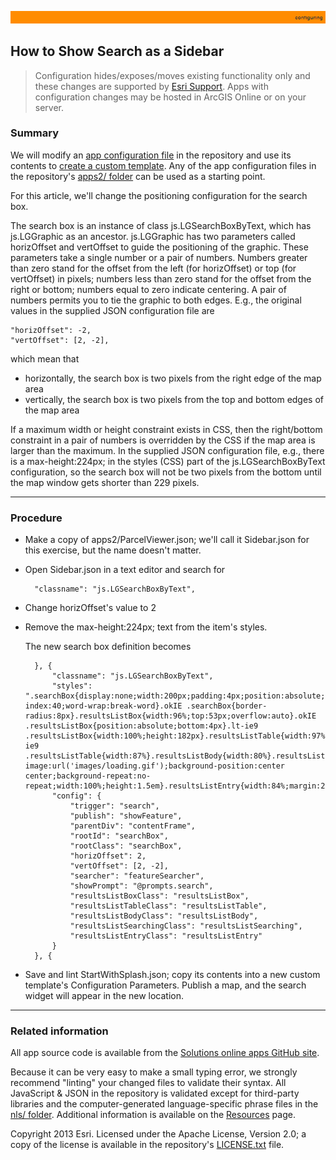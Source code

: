 [StartWithSplash.json]: ../examples2/StartWithSplash.json

[app configuration file]: UnderstandingConfigurationFile.md
[create a custom template]: HowToCreateCustomTemplate.md
[apps2/ folder]: ../../apps2/
[Solutions online apps GitHub site]: https://github.com/Esri/local-government-online-apps
[doc/examples2/ folder]: ../examples2/
[nls/ folder]: ../../nls/
[Resources]: Resources.md
[Esri Support]: http://support.esri.com/
[LICENSE.txt]: ../../LICENSE.txt

![](images/configuring.png)

## How to Show Search as a Sidebar

> Configuration hides/exposes/moves existing functionality only and these changes are supported by [Esri Support][].
> Apps with configuration changes may be hosted in ArcGIS Online or on your server.

### Summary

We will modify an [app configuration file][] in the repository and use its contents to [create a custom template][]. Any of the app configuration files in the repository's [apps2/ folder] can be used as a starting point.

For this article, we'll change the positioning configuration for the search box.

The search box is an instance of class js.LGSearchBoxByText, which has js.LGGraphic as an ancestor. js.LGGraphic has two parameters called horizOffset and vertOffset to guide the positioning of the graphic. These parameters take a single number or a pair of numbers. Numbers greater than zero stand for the offset from the left (for horizOffset) or top (for vertOffset) in pixels; numbers less than zero stand for the offset from the right or bottom; numbers equal to zero indicate centering. A pair of numbers permits you to tie the graphic to both edges. E.g., the original values in the supplied JSON configuration file are

	"horizOffset": -2,
	"vertOffset": [2, -2],

which mean that

- horizontally, the search box is two pixels from the right edge of the map area
- vertically, the search box is two pixels from the top and bottom edges of the map area

If a maximum width or height constraint exists in CSS, then the right/bottom constraint in a pair of numbers is overridden by the CSS if the map area is larger than the maximum. In the supplied JSON configuration file, e.g., there is a max-height:224px; in the styles (CSS) part of the js.LGSearchBoxByText configuration, so the search box will not be two pixels from the bottom until the map window gets shorter than 229 pixels.

----------
### Procedure

* Make a copy of apps2/ParcelViewer.json; we'll call it Sidebar.json for this exercise, but the name doesn't matter.

* Open Sidebar.json in a text editor and search for

		"classname": "js.LGSearchBoxByText",

* Change horizOffset's value to 2
- Remove the max-height:224px; text from the item's styles.

	The new search box definition becomes

		}, {
		    "classname": "js.LGSearchBoxByText",
		    "styles": ".searchBox{display:none;width:200px;padding:4px;position:absolute;overflow:hidden;z-index:40;word-wrap:break-word}.okIE .searchBox{border-radius:8px}.resultsListBox{width:96%;top:53px;overflow:auto}.okIE .resultsListBox{position:absolute;bottom:4px}.lt-ie9 .resultsListBox{width:100%;height:182px}.resultsListTable{width:97%;margin:4px}.lt-ie9 .resultsListTable{width:87%}.resultsListBody{width:80%}.resultsListSearching{background-image:url('images/loading.gif');background-position:center center;background-repeat:no-repeat;width:100%;height:1.5em}.resultsListEntry{width:84%;margin:2px;padding:4px;cursor:pointer}",
		    "config": {
		        "trigger": "search",
		        "publish": "showFeature",
		        "parentDiv": "contentFrame",
		        "rootId": "searchBox",
		        "rootClass": "searchBox",
		        "horizOffset": 2,
		        "vertOffset": [2, -2],
		        "searcher": "featureSearcher",
		        "showPrompt": "@prompts.search",
		        "resultsListBoxClass": "resultsListBox",
		        "resultsListTableClass": "resultsListTable",
		        "resultsListBodyClass": "resultsListBody",
		        "resultsListSearchingClass": "resultsListSearching",
		        "resultsListEntryClass": "resultsListEntry"
		    }
		}, {


* Save and lint StartWithSplash.json; copy its contents into a new custom template's Configuration Parameters. Publish a map, and the search widget will appear in the new location.

----------
### Related information

All app source code is available from the [Solutions online apps GitHub site][].

Because it can be very easy to make a small typing error, we strongly recommend "linting" your changed files to validate their syntax. All JavaScript & JSON in the repository is validated except for third-party libraries and the computer-generated language-specific phrase files in the [nls/ folder][]. Additional information is available on the [Resources][] page.

Copyright 2013 Esri. Licensed under the Apache License, Version 2.0; a copy of the license is available in the repository's [LICENSE.txt][] file.